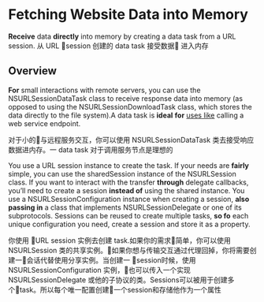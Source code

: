 # Fetching Website Data into Memory

**Receive** data **directly** into memory by creating a data task from a URL session.
从 URL session 创建的 data task 接受数据 进入内存

## Overview

**For** small interactions with remote servers, you can use the NSURLSessionDataTask class to receive response data into memory (as opposed to using the NSURLSessionDownloadTask class, which stores the data directly to the file system).A data task is **ideal** **for** <u>uses like</u> calling a web service endpoint.

对于小的与远程服务交互，你可以使用 NSURLSessionDataTask 类去接受响应数据进内存。一 data task 对于调用服务节点是理想的

You use a URL session instance to create the task. If your needs are **fairly** simple, you can use the sharedSession instance of the NSURLSession class. If you want to interact with the transfer **through** delegate callbacks, you’ll need to create a session **instead of** using the shared instance. You use a NSURLSessionConfiguration instance when creating a session, **also passing in** a class that implements NSURLSessionDelegate or one of its subprotocols. Sessions can be reused to create multiple tasks, **so fo** each unique configuration you need, create a session and store it as a property.

你使用 URL session 实例去创建 task.如果你的需求简单，你可以使用 NSURLSession 类的共享实例。如果你想与传输交互通过代理回掉，你将需要创建一会话代替使用分享实例。当创建一 session时候，使用 NSURLSessionConfiguration 实例，也可以传入一个实现 NSURLSessionDelegate 或他的子协议的类。Sessions可以被用于创建多个task。所以每个唯一配置创建一个session和存储他作为一个属性

